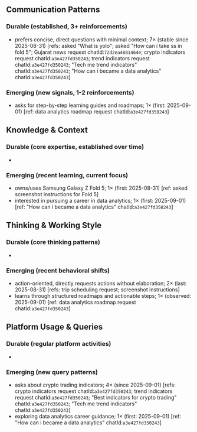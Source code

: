 ## Communication Patterns
### Durable (established, 3+ reinforcements)
- prefers concise, direct questions with minimal context; 7× (stable since 2025-08-31) [refs: asked "What is yolo"; asked "How can i take ss in fold 5"; Gujarat news request chatId:`72d2ea4881464e`; crypto indicators request chatId:`a3e427fd350243`; trend indicators request chatId:`a3e427fd350243`; "Tech me trend indicators" chatId:`a3e427fd350243`; "How can i became a data analytics" chatId:`a3e427fd350243`]

### Emerging (new signals, 1-2 reinforcements)
- asks for step-by-step learning guides and roadmaps; 1× (first: 2025-09-01) [ref: data analytics roadmap request chatId:`a3e427fd350243`]

## Knowledge & Context
### Durable (core expertise, established over time)
- 

### Emerging (recent learning, current focus)
- owns/uses Samsung Galaxy Z Fold 5; 1× (first: 2025-08-31) [ref: asked screenshot instructions for Fold 5]
- interested in pursuing a career in data analytics; 1× (first: 2025-09-01) [ref: "How can i became a data analytics" chatId:`a3e427fd350243`]

## Thinking & Working Style
### Durable (core thinking patterns)
- 

### Emerging (recent behavioral shifts)
- action-oriented, directly requests actions without elaboration; 2× (last: 2025-08-31) [refs: trip scheduling request; screenshot instructions]
- learns through structured roadmaps and actionable steps; 1× (observed: 2025-09-01) [ref: data analytics roadmap request chatId:`a3e427fd350243`]

## Platform Usage & Queries
### Durable (regular platform activities)
- 

### Emerging (new query patterns)
- asks about crypto trading indicators; 4× (since 2025-09-01) [refs: crypto indicators request chatId:`a3e427fd350243`; trend indicators request chatId:`a3e427fd350243`; "Best indicators for crypto trading" chatId:`a3e427fd350243`; "Tech me trend indicators" chatId:`a3e427fd350243`]
- exploring data analytics career guidance; 1× (first: 2025-09-01) [ref: "How can i became a data analytics" chatId:`a3e427fd350243`]